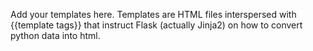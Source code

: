 Add your templates here. Templates are HTML files interspersed with {{template tags}} that instruct Flask (actually Jinja2) on how to convert python data into html.